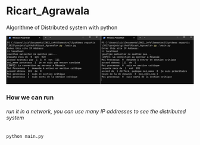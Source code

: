 # Ricart_Agrawala
Algorithme of Distributed system with python

![](./preview.png)

### How we can run
###### run it in a network, you can use many IP addresses to see the distributed system
    python main.py


